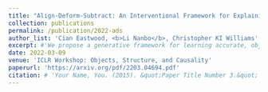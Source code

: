 ```yaml
---
title: "Align-Deform-Subtract: An Interventional Framework for Explaining Object Differences"
collection: publications
permalink: /publication/2022-ads
author_list: 'Cian Eastwood, <b>Li Nanbo</b>, Christopher KI Williams'
excerpt: #'We propose a generative framework for learning accurate, object-centric scene representations from multiple views.'
date: 2022-03-09
venue: 'ICLR Workshop: Objects, Structure, and Causality'
paperurl: 'https://arxiv.org/pdf/2203.04694.pdf'
citation: # 'Your Name, You. (2015). &quot;Paper Title Number 3.&quot; <i>Journal 1</i>. 1(3).'
---
```


<!-- [Download paper here](https://arxiv.org/pdf/2111.05393.pdf) -->
